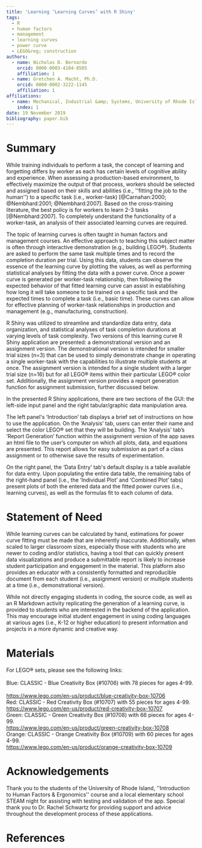```yaml
---
title: 'Learning ‘Learning Curves’ with R Shiny'
tags:
  - R
  - human factors
  - management
  - learning curves
  - power curve
  - LEGO&reg; construction
authors:
  - name: Nicholas D. Bernardo
    orcid: 0000-0003-4104-8505
    affiliation: 1
  - name: Gretchen A. Macht, Ph.D.
    orcid: 0000-0002-3222-1145
    affiliation: 1
affiliations: 
  - name: Mechanical, Industrial &amp; Systems, University of Rhode Island
    index: 1
date: 19 November 2019
bibliography: paper.bib
---
```


# Summary

While training individuals to perform a task, the concept of learning and forgetting differs by worker as each has certain levels of cognitive ability and experience. When assessing a production-based environment, to effectively maximize the output of that process, workers should be selected and assigned based on their skills and abilities (i.e., ''fitting the job to the human'') to a specific task (i.e., worker-task) [@Carnahan:2000; @Nembhard:2001; @Nembhard:2007]. Based on the cross-training literature, the best policy is for workers to learn 2-3 tasks [@Nembhard:2007]. To completely understand the functionality of a worker-task, an analysis of their associated learning curves are required. 

The topic of learning curves is often taught in human factors and management courses. An effective approach to teaching this subject matter is often through interactive demonstration (e.g., building LEGO&reg;). Students are asked to perform the same task multiple times and to record the completion duration per trial. Using this data, students can observe the essence of the learning curve by plotting the values, as well as performing statistical analyses by fitting the data with a power curve. Once a power curve is generated per worker-task relationship, then following the expected behavior of that fitted learning curve can assist in establishing how long it will take someone to be trained on a specific task and the expected times to complete a task (i.e., basic time). These curves can allow for effective planning of worker-task relationships in production and management (e.g., manufacturing, construction). 

R Shiny was utilized to streamline and standardize data entry, data organization, and statistical analyses of task completion durations at varying levels of task complexity. Two versions of this learning curve R Shiny application are presented: a demonstrational version and an assignment version. The demonstrational version is intended for smaller trial sizes (n&equals;3) that can be used to simply demonstrate change in operating a single worker-task with the capabilities to illustrate multiple students at once. The assignment version is intended for a single student with a larger trial size (n&equals;16) but for all LEGO&reg; items within their particular LEGO&reg; color set. Additionally, the assignment version provides a report generation function for assignment submission, further discussed below. 

In the presented R Shiny applications, there are two sections of the GUI: the left-side input panel and the right tabular/graphic data manipulation area. 

The left panel's ‘Introduction’ tab displays a brief set of instructions on how to use the application. On the ‘Analysis’ tab, users can enter their name and select the color LEGO&reg; set that they will be building. The ‘Analysis’ tab’s ‘Report Generation’ function within the assignment version of the app saves an html file to the user’s computer on which all plots, data, and equations are presented. This report allows for easy submission as part of a class assignment or to otherwise save the results of experimentation. 

On the right panel, the ‘Data Entry’ tab's default display is a table available for data entry. Upon populating the entire data table, the remaining tabs of the right-hand panel (i.e., the ‘Individual Plot’ and ‘Combined Plot’ tabs) present plots of both the entered data and the fitted power curves (i.e., learning curves), as well as the formulas fit to each column of data.

# Statement of Need

While learning curves can be calculated by hand, estimations for power curve fitting must be made that are inherently inaccurate. Additionally, when scaled to larger classroom sizes, especially those with students who are newer to coding and/or statistics, having a tool that can quickly present data visualizations and produce a submittable report is likely to increase student participation and engagement in the material. This platform also provides an educator with a consistently formatted and reproducible document from each student (i.e., assignment version) or multiple students at a time (i.e., demonstrational version). 

While not directly engaging students in coding, the source code, as well as an R Markdown activity replicating the generation of a learning curve, is provided to students who are interested in the backend of the application. This may encourage initial student engagement in using coding languages at various ages (i.e., K-12 or higher education) to present information and projects in a more dynamic and creative way.

# Materials

For LEGO&reg; sets, please see the following links: <br>
<br> Blue: CLASSIC - Blue Creativity Box (#10706) with 78 pieces for ages 4-99. <br>
<br> https://www.lego.com/en-us/product/blue-creativity-box-10706 <br>
Red: CLASSIC - Red Creativity Box (#10707) with 55 pieces for ages 4-99. <br> https://www.lego.com/en-us/product/red-creativity-box-10707 <br>
Green: CLASSIC - Green Creativity Box (#10708) with 66 pieces for ages 4-99. <br> https://www.lego.com/en-us/product/green-creativity-box-10708 <br>
Orange: CLASSIC - Orange Creativity Box (#10709) with 60 pieces for ages 4-99. <br> https://www.lego.com/en-us/product/orange-creativity-box-10709

# Acknowledgements

Thank you to the students of the University of Rhode Island, ''Introduction to Human Factors & Ergonomics'' course and a local elementary school STEAM night for assisting with testing and validation of the app. Special thank you to Dr. Rachel Schwartz for providing support and advice throughout the development process of these applications.

# References
